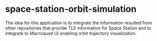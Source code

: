 # space-station-orbit-simulation
The idea for this application is to integrate the information resulted from other repositories that provide TLE information for Space Station and to integrate to Macroquad UI enabling orbit trajectory visualization.
